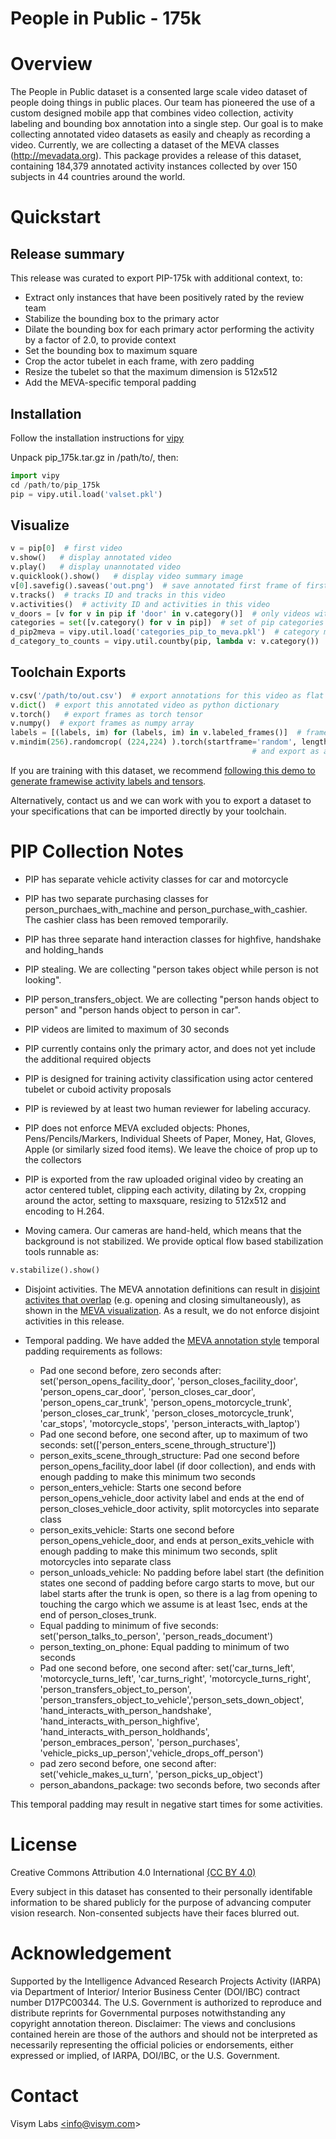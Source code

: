 # People in Public - 175k

# Overview

The People in Public dataset is a consented large scale video dataset of people doing things in public places.  Our team has pioneered the use of a 
custom designed mobile app that combines video collection, activity labeling and bounding box annotation into a single step.  Our goal is to 
make collecting annotated video datasets as easily and cheaply as recording a video.  Currently, we are collecting a dataset of the MEVA 
classes (http://mevadata.org).  This package provides a release of this dataset, containing 184,379 annotated activity instances collected by 
over 150 subjects in 44 countries around the world. 

# Quickstart

## Release summary

This release was curated to export PIP-175k with additional context, to:

* Extract only instances that have been positively rated by the review team
* Stabilize the bounding box to the primary actor
* Dilate the bounding box for each primary actor performing the activity by a factor of 2.0, to provide context 
* Set the bounding box to maximum square
* Crop the actor tubelet in each frame, with zero padding
* Resize the tubelet so that the maximum dimension is 512x512
* Add the MEVA-specific temporal padding

## Installation

Follow the installation instructions for [vipy](https://github.com/visym/vipy)

Unpack pip_175k.tar.gz in /path/to/, then:

```python
import vipy
cd /path/to/pip_175k
pip = vipy.util.load('valset.pkl')
```

## Visualize

```python
v = pip[0]  # first video 
v.show()   # display annotated video
v.play()   # display unannotated video
v.quicklook().show()   # display video summary image
v[0].savefig().saveas('out.png')  # save annotated first frame of first video, convert rgba to rgb colorspace, and save to a PNG
v.tracks()  # tracks ID and tracks in this video
v.activities()  # activity ID and activities in this video
v_doors = [v for v in pip if 'door' in v.category()]  # only videos with door categories
categories = set([v.category() for v in pip])  # set of pip categories
d_pip2meva = vipy.util.load('categories_pip_to_meva.pkl')  # category mapping
d_category_to_counts = vipy.util.countby(pip, lambda v: v.category())
```

## Toolchain Exports

```python
v.csv('/path/to/out.csv')  # export annotations for this video as flat CSV
v.dict()  # export this annotated video as python dictionary
v.torch()   # export frames as torch tensor
v.numpy()  # export frames as numpy array
labels = [(labels, im) for (labels, im) in v.labeled_frames()]  # framewise activity labels for multi-label loss
v.mindim(256).randomcrop( (224,224) ).torch(startframe='random', length=64)   # change the minimum dimension of the video to (and scale annotations), take random square center crop 
    			      					     		  # and export as a torch tensor of size 1x64x224x224 starting from a random start frame. 
```

If you are training with this dataset, we recommend [following this demo to generate framewise activity labels and tensors](https://github.com/visym/vipy/blob/master/demo/training.ipynb).

Alternatively, contact us and we can work with you to export a dataset to your specifications that can be imported directly by your toolchain.


# PIP Collection Notes

* PIP has separate vehicle activity classes for car and motorcycle
* PIP has two separate purchasing classes for person_purchaes_with_machine and person_purchase_with_cashier.  The cashier class has been removed temporarily.
* PIP has three separate hand interaction classes for highfive, handshake and holding_hands
* PIP stealing.  We are collecting "person takes object while person is not looking".  
* PIP person_transfers_object.  We are collecting "person hands object to person" and "person hands object to person in car".  
* PIP videos are limited to maximum of 30 seconds
* PIP currently contains only the primary actor, and does not yet include the additional required objects
* PIP is designed for training activity classification using actor centered tubelet or cuboid activity proposals
* PIP is reviewed by at least two human reviewer for labeling accuracy.  
* PIP does not enforce MEVA excluded objects:  Phones, Pens/Pencils/Markers, Individual Sheets of Paper, Money, Hat, Gloves, Apple (or similarly sized food items).  We leave the choice of prop up to the collectors
* PIP is exported from the raw uploaded original video by creating an actor centered tublet, clipping each activity, dilating by 2x, cropping around the actor, setting to maxsquare, resizing to 512x512 and encoding to H.264.

* Moving camera.  Our cameras are hand-held, which means that the background is not stabilized.  We provide optical flow based stabilization tools runnable as:

```python
v.stabilize().show()
```

* Disjoint activities.  The MEVA annotation definitions can result in [disjoint activites that overlap](https://github.com/visym/vipy/tree/master/vipy/dataset) (e.g. opening and closing simultaneously), as shown in the [MEVA visualization](https://www.dropbox.com/s/benzhkmzqrggj5j/meva_kf1_annotations_07may20.html?dl=0).  As a result, we do not enforce disjoint activities in this release.    

* Temporal padding.  We have added the [MEVA annotation style](https://gitlab.kitware.com/meva/meva-data-repo/blob/master/documents/MEVA-Annotation-Definitions.pdf) temporal padding requirements as follows:
 
    * Pad one second before, zero seconds after: set('person_opens_facility_door', 'person_closes_facility_door', 'person_opens_car_door', 'person_closes_car_door', 'person_opens_car_trunk', 'person_opens_motorcycle_trunk', 'person_closes_car_trunk', 'person_closes_motorcycle_trunk',
'car_stops', 'motorcycle_stops', 'person_interacts_with_laptop')        
    * Pad one second before, one second after, up to maximum of two seconds:  set(['person_enters_scene_through_structure'])
    * person_exits_scene_through_structure:  Pad one second before person_opens_facility_door label (if door collection), and ends with enough padding to make this minimum two seconds     
    * person_enters_vehicle: Starts one second before person_opens_vehicle_door activity label and ends at the end of person_closes_vehicle_door activity, split motorcycles into separate class
    * person_exits_vehicle:  Starts one second before person_opens_vehicle_door, and ends at person_exits_vehicle with enough padding to make this minimum two seconds, split motorcycles into separate class
    * person_unloads_vehicle:  No padding before label start (the definition states one second of padding before cargo starts to move, but our label starts after the trunk is open, so there is a lag from opening to touching the cargo which we assume is at least 1sec, ends at the end of person_closes_trunk.
    * Equal padding to minimum of five seconds:  set('person_talks_to_person', 'person_reads_document')
    * person_texting_on_phone:  Equal padding to minimum of two seconds
    * Pad one second before, one second after:  set('car_turns_left', 'motorcycle_turns_left', 'car_turns_right', 'motorcycle_turns_right', 'person_transfers_object_to_person', 'person_transfers_object_to_vehicle','person_sets_down_object', 'hand_interacts_with_person_handshake', 'hand_interacts_with_person_highfive', 'hand_interacts_with_person_holdhands', 'person_embraces_person', 'person_purchases',
'vehicle_picks_up_person','vehicle_drops_off_person')
    * pad zero second before, one second after:  set('vehicle_makes_u_turn', 'person_picks_up_object')
    * person_abandons_package:  two seconds before, two seconds after

This temporal padding may result in negative start times for some activities.

# License

Creative Commons Attribution 4.0 International [(CC BY 4.0)](https://creativecommons.org/licenses/by/4.0/)

Every subject in this dataset has consented to their personally identifable information to be shared publicly for the purpose of advancing computer vision research.  Non-consented subjects have their faces blurred out.  

# Acknowledgement

Supported by the Intelligence Advanced Research Projects Activity (IARPA) via Department of Interior/ Interior Business Center (DOI/IBC) contract number D17PC00344. The U.S. Government is authorized to reproduce and distribute reprints for Governmental purposes notwithstanding any copyright annotation thereon. Disclaimer: The views and conclusions contained herein are those of the authors and should not be interpreted as necessarily representing the official policies or endorsements, either expressed or implied, of IARPA, DOI/IBC, or the U.S. Government.

# Contact

Visym Labs <a href="mailto:info@visym.com">&lt;info@visym.com&gt;</a>

